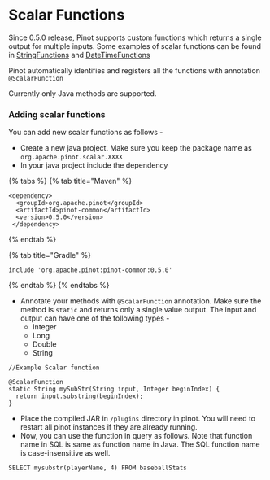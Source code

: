 # Scalar Functions

Since 0.5.0 release, Pinot supports custom functions which returns a single output for multiple inputs. Some examples of scalar functions can be found in [StringFunctions](https://github.com/apache/pinot/blob/master/pinot-common/src/main/java/org/apache/pinot/common/function/StringFunctions.java) and [DateTimeFunctions](https://github.com/apache/pinot/blob/master/pinot-common/src/main/java/org/apache/pinot/common/function/DateTimeFunctions.java) 

Pinot automatically identifies and registers all the functions with annotation `@ScalarFunction` 

Currently only Java methods are supported.

### Adding scalar functions

You can add new scalar functions as follows - 

* Create a new java project. Make sure you keep the package name as `org.apache.pinot.scalar.XXXX`
* In your java project include the dependency

{% tabs %}
{% tab title="Maven" %}
```text
<dependency>
  <groupId>org.apache.pinot</groupId>
  <artifactId>pinot-common</artifactId>
  <version>0.5.0</version>
 </dependency>
```
{% endtab %}

{% tab title="Gradle" %}
```text
include 'org.apache.pinot:pinot-common:0.5.0'
```
{% endtab %}
{% endtabs %}

* Annotate your methods with `@ScalarFunction` annotation. Make sure the method is `static` and returns only a single value output. The input and output can have one of the following types - 
  * Integer
  * Long
  * Double
  * String

```text
//Example Scalar function

@ScalarFunction
static String mySubStr(String input, Integer beginIndex) {
  return input.substring(beginIndex);
}
```

* Place the compiled JAR in `/plugins` directory in pinot. You will need to restart all pinot instances if they are already running.
* Now, you can use the function in query as follows. Note that function name in SQL is same as function name in Java. The SQL function name is case-insensitive as well.

```text
SELECT mysubstr(playerName, 4) FROM baseballStats
```



